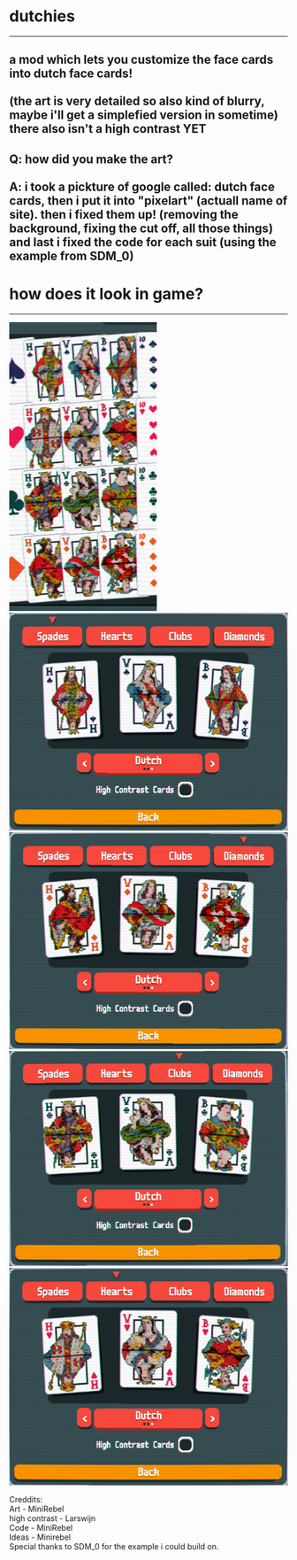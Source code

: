 # dutchies
----------
a mod which lets you customize the face cards into dutch face cards!<br>
<br>
(the art is very detailed so also kind of blurry, maybe i'll get a simplefied version in sometime)
there also isn't a high contrast YET
-----
Q: how did you make the art? <br>
<br>
A: i took a pickture of google called: dutch face cards, then i put it into "pixelart" (actuall name of site).
then i fixed them up! (removing the background, fixing the cut off, all those things)
and last i fixed the code for each suit (using the example from SDM_0)
----
# how does it look in game?
----
![in deck](photo's/whole_deck.png) <br>
![spade](photo's/spades.png) <br>
![Diamonds](photo's/diamond.png) <br>
![Clubs](photo's/clubs.png) <br>
![Hearts](photo's/hearts.png) <br>

Creddits:<br>
Art - MiniRebel <br>
high contrast - Larswijn <br>
Code - MiniRebel <br>
Ideas - Minirebel<br>
Special thanks to SDM_0 for the example i could build on.<br>
